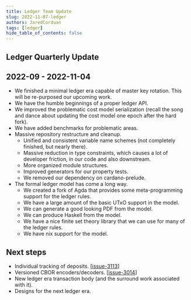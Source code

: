 ```yaml
---
title: Ledger Team Update
slug: 2022-11-07-ledger
authors: JaredCorduan
tags: [ledger]
hide_table_of_contents: false
---
```


## Ledger Quarterly Update
## 2022-09 - 2022-11-04

* We finished a minimal ledger era capable of master key rotation.
  This will be re-purposed our upcoming work.
* We have the humble beginnings of a proper ledger API.
* We improved the problematic cost model serialization
  (recall the song and dance about updating the cost model one epoch after the hard fork).
* We have added benchmarks for problematic areas.
* Massive repository restructure and cleanup.
  * Unified and consistent variable name schemes (not completely finished, but nearly there).
  * Massive reduction in type constraints, which causes a lot of developer friction,
    in our code and also downstream.
  * More organized module structures.
  * Improved generators for our property tests.
  * We removed our dependency on cardano-prelude.
* The formal ledger model has come a long way.
  * We created a fork of Agda that provides some meta-programming support for the ledger rules.
  * We have a large amount of the basic UTxO support in the model.
  * We can generate a good looking PDF from the model.
  * We can produce Haskell from the model.
  * We have a nice finite set theory library that we can use for many of the ledger rules.
  * We have nix support for the model.

## Next steps

  * Individual tracking of deposits. [[issue-3113]]
  * Versioned CBOR encoders/decoders. [[issue-3014]]
  * New ledger era transaction body (and the surround work associated with it).
  * Designs for the next ledger era.

[issue-3113]: https://github.com/input-output-hk/cardano-ledger/issues/3113
[issue-3014]: https://github.com/input-output-hk/cardano-ledger/issues/3014
